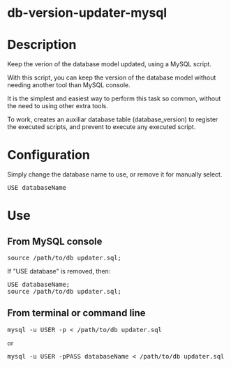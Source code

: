 db-version-updater-mysql
========================

# Description

Keep the verion of the database model updated, using a MySQL script.

With this script, you can keep the version of the database model without needing another tool than MySQL console.

It is the simplest and easiest way to perform this task so common, without the need to using other extra tools.

To work, creates an auxiliar database table (database\_version)  to register the executed scripts, and prevent to execute any executed script.


# Configuration

Simply change the database name to use, or remove it for manually select.

<pre>USE databaseName</pre>


# Use

## From MySQL console

<pre>source /path/to/db_updater.sql;</pre>

If "USE database" is removed, then:

<pre>USE databaseName;
source /path/to/db_updater.sql;</pre>


## From terminal or command line

<pre>mysql -u USER -p &lt; /path/to/db_updater.sql</pre>

or

<pre>mysql -u USER -pPASS databaseName < /path/to/db_updater.sql</pre>

